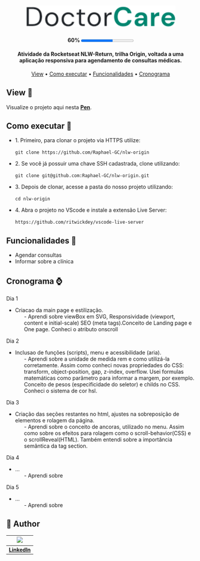 <h1 align="center">
  <img 
  alt="DoctorCare Logo" 
  title="DoctorCare Logo" 
  src="./assets/Logo.svg" 
  width="400px" />
</h1>

<h4 align="center">60% <progress alt="Projeto 60% concluído" value="60" max="100"></progress></h4>

<h4 align="center">Atividade da Rocketseat NLW-Return, trilha Origin, voltada a uma aplicação responsiva para agendamento de consultas médicas.</h4>

<p align="center">
  <a href="#view-">View</a> •
  <a href="#como-executar-">Como executar</a> •
  <a href="#cronograma-">Funcionalidades</a> •
  <a href="#cronograma-">Cronograma</a>
</p>

## View 👀
Visualize o projeto aqui nesta <a href="https://codepen.io/Raphael-GC/full/zYrGMBq" target="_blank">**Pen**</a>.

## Como executar 🚀 
<ul>
  <li> 1. Primeiro, para clonar o projeto via HTTPS utilize: </li>

`git clone https://github.com/Raphael-GC/nlw-origin`

  <li> 2. Se você já possuir uma chave SSH cadastrada, clone utilizando: </li>

`git clone git@github.com:Raphael-GC/nlw-origin.git`

  <li> 3. Depois de clonar, acesse a pasta do nosso projeto utilizando: </li>

`cd nlw-origin`

<li> 4. Abra o projeto no VScode e instale a extensão Live Server: </li>

`https://github.com/ritwickdey/vscode-live-server`
</ul>

## Funcionalidades 💬
<ul>
  <li>Agendar consultas</li>
  <li>Informar sobre a clínica</li>
</ul>

## Cronograma ⌚
Dia 1 
- Criacao da main page e estilização.
  <ol> - Aprendi sobre viewBox em SVG, Responsividade (viewport, content e initial-scale) SEO (meta tags).Conceito de Landing page e One page. Conheci o atributo onscroll

Dia 2
- Inclusao de funções (scripts), menu e acessibilidade (aria).
   <ol> - Aprendi sobre a unidade de medida rem e como utilizá-la corretamente. Assim como conheci novas propriedades do CSS: transform, object-position, gap, z-index, overflow. Usei formulas matemáticas como parâmetro para informar a margem, por exemplo. Conceito de pesos (especificidade do seletor) e childs no CSS. Conheci o sistema de cor hsl.

Dia 3
- Criação das seções restantes no html, ajustes na sobreposição de elementos e rolagem da página.
   <ol> - Aprendi sobre o conceito de ancoras, utilizado no menu. Assim como sobre os efeitos para rolagem como o scroll-behavior(CSS) e o scrollReveal(HTML). Também entendi sobre a importância semântica da tag section.

Dia 4
- ...
   <ol> - Aprendi sobre

Dia 5
- ...
   <ol> - Aprendi sobre


## :pencil: Author

| <img src="https://media-exp1.licdn.com/dms/image/C4E03AQH1g12fHfozyw/profile-displayphoto-shrink_200_200/0/1610981729767?e=1657152000&v=beta&t=atv6BsR8rzwGQKxlbVrsMpFwrBkJ2OF_803kyq91YLM" /> | 
   |:---:|
   | <a href="https://www.linkedin.com/in/raphael-gc/" target="_blank">**LinkedIn**</a> |   


